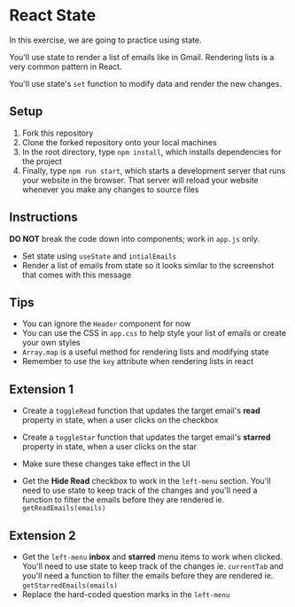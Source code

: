 # React State

In this exercise, we are going to practice using state.

You'll use state to render a list of emails like in Gmail. Rendering lists is a very common pattern in React.

You'll use state's `set` function to modify data and render the new changes.

## Setup

1. Fork this repository
2. Clone the forked repository onto your local machines
3. In the root directory, type `npm install`, which installs dependencies for the project
4. Finally, type `npm run start`, which starts a development server that runs your website in the browser. That server will reload your website whenever you make any changes to source files

## Instructions

**DO NOT** break the code down into components; work in `app.js` only.

- Set state using `useState` and `intialEmails`
- Render a list of emails from state so it looks similar to the screenshot that comes with this message


## Tips

- You can ignore the `Header` component for now
- You can use the CSS in `app.css` to help style your list of emails or create your own styles
- `Array.map` is a useful method for rendering lists and modifying state
- Remember to use the `key` attribute when rendering lists in react

## Extension 1

- Create a `toggleRead` function that updates the target email's **read** property in state, when a user clicks on the checkbox
- Create a `toggleStar` function that updates the target email's **starred** property in state, when a user clicks on the star
- Make sure these changes take effect in the UI

- Get the **Hide Read** checkbox to work in the `left-menu` section. You'll need to use state to keep track of the changes and you'll need a function to filter the emails before they are rendered ie. `getReadEmails(emails)`

## Extension 2

- Get the `left-menu` **inbox** and **starred** menu items to work when clicked. You'll need to use state to keep track of the changes ie. `currentTab` and you'll need a function to filter the emails before they are rendered ie. `getStarredEmails(emails)`
- Replace the hard-coded question marks in the `left-menu`

